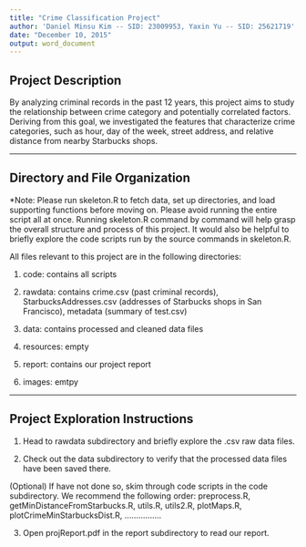```yaml
---
title: "Crime Classification Project"
author: 'Daniel Minsu Kim -- SID: 23009953, Yaxin Yu -- SID: 25621719'
date: "December 10, 2015"
output: word_document
---
```


## Project Description

By analyzing criminal records in the past 12 years, this project aims to study the relationship between crime category and potentially correlated factors. Deriving from this goal, we investigated the features that characterize crime categories, such as hour, day of the week, street address, and relative distance from nearby Starbucks shops. 

---

## Directory and File Organization

*Note: Please run skeleton.R to fetch data, set up directories, and load supporting functions before moving on. Please avoid running the entire script all at once. Running skeleton.R command by command will help grasp the overall structure and process of this project. It would also be helpful to briefly explore the code scripts run by the source commands in skeleton.R.

All files relevant to this project are in the following directories:

1. code: contains all scripts
     
2. rawdata: contains crime.csv (past criminal records),
            StarbucksAddresses.csv (addresses of Starbucks shops in San                        Francisco), metadata (summary of test.csv)
                
3. data: contains processed and cleaned data files
     
4. resources: empty

5. report: contains our project report
     
6. images: emtpy

----

## Project Exploration Instructions

1. Head to rawdata subdirectory and briefly explore the .csv raw data files. 

2. Check out the data subdirectory to verify that the processed data files have been saved there. 

(Optional) If have not done so, skim through code scripts in the code subdirectory. We recommend the following order: preprocess.R, getMinDistanceFromStarbucks.R, utils.R, utils2.R, plotMaps.R, plotCrimeMinStarbucksDist.R, ................

3. Open projReport.pdf in the report subdirectory to read our report. 

